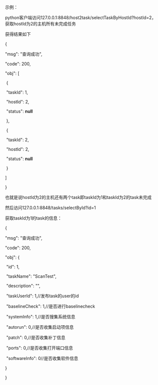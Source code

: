 示例：

python客户端访问127.0.0.1:8848/host2task/selectTaskByHostId?hostId=2，获取hostId为2的主机所有未完成任务

获得结果如下

{

  "msg": "查询成功",

  "code": 200,

  "obj": [

​    {

​      "taskId": 1,

​      "hostId": 2,

​      "status": **null**

​    },

​    {

​      "taskId": 2,

​      "hostId": 2,

​      "status": **null**

​    }

  ]

}

也就是说hostId为2的主机还有两个task即taskId为1和taskId为2的task未完成

然后访问127.0.0.1:8848/tasks/selectById?id=1

获取taskId为1的task的信息：

{

  "msg": "查询成功",

  "code": 200,

  "obj": {

​    "id": 1,

​    "taskName": "ScanTest",

​    "description": "",

​    "taskUserId": 1,//发布task的user的id

​    "baselineCheck": 1,//是否进行baselinecheck

​    "systemInfo": 1,//是否搜集系统信息

​    "autorun": 0,//是否收集启动项信息

​    "patch": 0,//是否收集补丁信息

​    "ports": 0,//是否收集打开端口信息

​    "softwareInfo": 0//是否收集软件信息

  }

}